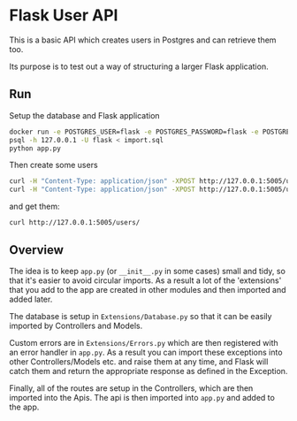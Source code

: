 # Flask User API

This is a basic API which creates users in Postgres and can retrieve them too.

Its purpose is to test out a way of structuring a larger Flask application.


## Run

Setup the database and Flask application

```bash
docker run -e POSTGRES_USER=flask -e POSTGRES_PASSWORD=flask -e POSTGRES_DB=flask -p 5432:5432 postgres:latest
psql -h 127.0.0.1 -U flask < import.sql
python app.py
```

Then create some users

```bash
curl -H "Content-Type: application/json" -XPOST http://127.0.0.1:5005/user/ -d '{"username": "rflett", "email": "ryan@email.com", "age": 26}'
curl -H "Content-Type: application/json" -XPOST http://127.0.0.1:5005/user/ -d '{"username": "jturner", "email": "james@email.com", "age": 26, "city": "MEL"}'
```

and get them:

`curl http://127.0.0.1:5005/users/`

## Overview

The idea is to keep `app.py` (or `__init__.py` in some cases) small and tidy, so that it's easier to avoid circular imports.
As a result a lot of the 'extensions' that you add to the app are created in other modules and then imported and added later.

The database is setup in `Extensions/Database.py` so that it can be easily imported by Controllers and Models.

Custom errors are in `Extensions/Errors.py` which are then registered with an error handler in `app.py`.
As a result you can import these exceptions into other Controllers/Models etc. and raise them at any time, and 
Flask will catch them and return the appropriate response as defined in the Exception.

Finally, all of the routes are setup in the Controllers, which are then imported into the Apis. The api is then imported 
into `app.py` and added to the app.
